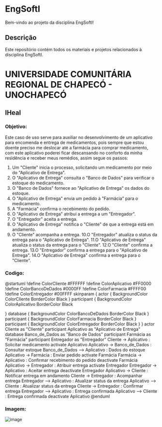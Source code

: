 # EngSoftI
Bem-vindo ao projeto da disciplina EngSoftI!
## Descrição
Este repositório contém todos os materiais e projetos relacionados à disciplina EngSoftI.

# UNIVERSIDADE COMUNITÁRIA REGIONAL DE CHAPECÓ - UNOCHAPECÓ
## IHeal
### Objetivo:
   Este caso de uso serve para auxiliar no desenvolvimento de um aplicativo para encomenda e entrega de medicamentos, pois sempre que estou doente preciso me deslocar até a farmácia para comprar medicamento, com este aplicativo poderei ficar descansando no conforto da minha residência e receber meus remédios, assim segue os passos:
1. Um "Cliente" inicia o processo, solicitando um medicamento por meio do "Aplicativo
de Entrega".
2. O "Aplicativo de Entrega" consulta o "Banco de Dados" para verificar o estoque do
medicamento.
3. O "Banco de Dados" fornece ao "Aplicativo de Entrega" os dados do estoque.
4. O "Aplicativo de Entrega" envia um pedido à "Farmácia" para o medicamento.
5. A "Farmácia" confirma o recebimento do pedido.
6. O "Aplicativo de Entrega" atribui a entrega a um "Entregador".
7. O "Entregador" aceita a entrega.
8. O "Aplicativo de Entrega" notifica o "Cliente" de que a entrega está em andamento.
9. O "Cliente" acompanha a entrega.
10.O "Entregador" atualiza o status da entrega para o "Aplicativo de Entrega".
11.O "Aplicativo de Entrega" atualiza o status da entrega para o "Cliente".
12.O "Cliente" confirma a entrega.
13.O "Entregador" confirma a entrega para o "Aplicativo de Entrega".
14.O "Aplicativo de Entrega" confirma a entrega para o "Cliente".
### Codigo:
@startuml
!define ColorCliente #FFFFFF
!define ColorAplicativo #FF0000
!define ColorBancoDeDados #0000FF
!define ColorFarmacia #FFFF00
!define ColorEntregador #00FFFF
skinparam {
actor {
BackgroundColor ColorCliente
BorderColor Black
}
participant {
BackgroundColor ColorAplicativo
BorderColor Black

}
database {
BackgroundColor ColorBancoDeDados
BorderColor Black
}
participant {
BackgroundColor ColorFarmacia
BorderColor Black
}
participant {
BackgroundColor ColorEntregador
BorderColor Black
}
}
actor Cliente as "Cliente"
participant Aplicativo as "Aplicativo de Entrega"
database Banco_de_Dados as "Banco de Dados"
participant Farmácia as "Farmácia"
participant Entregador as "Entregador"
Cliente -> Aplicativo : Solicitar medicamento
activate Aplicativo
Aplicativo -> Banco_de_Dados : Consultar estoque
Banco_de_Dados --> Aplicativo : Dados do estoque
Aplicativo -> Farmácia : Enviar pedido
activate Farmácia
Farmácia -> Aplicativo : Confirmar recebimento do pedido
deactivate Farmácia
Aplicativo -> Entregador : Atribuir entrega
activate Entregador
Entregador -> Aplicativo : Aceitar entrega
deactivate Entregador
Aplicativo -> Cliente : Notificar entrega em andamento
Cliente -> Entregador : Acompanhar entrega
Entregador --> Aplicativo : Atualizar status da entrega
Aplicativo --> Cliente : Atualizar status da entrega
Cliente -> Entregador : Confirmar entrega
Entregador --> Aplicativo : Entrega confirmada
Aplicativo --> Cliente : Entrega confirmada
deactivate Aplicativo
@enduml
### Imagem: 
![image](https://github.com/Diogoofalves/EngSoftI/assets/147007827/06a0dddc-69a9-4c6d-9008-086362235919)
